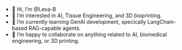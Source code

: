 - 👋 Hi, I’m @Lexa-B
- 👀 I’m interested in AI, Tissue Engineering, and 3D bioprinting.
- 🌱 I’m currently learning GenAI development, specically LangChain-based RAG-capable agents.
- 💞️ I’m happy to collaborate on anything related to AI, biomedical engineering, or 3D printing.

<!---
Lexa-B/Lexa-B is a ✨ special ✨ repository because its `README.md` (this file) appears on your GitHub profile.
You can click the Preview link to take a look at your changes.
--->

